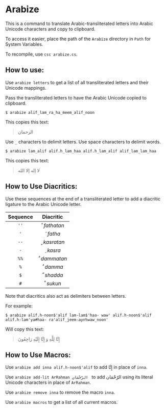 # Arabize

This is a command to translate Arabic-transliterated letters into Arabic Unicode characters and copy to clipboard.

To access it easier, place the path of the `Arabize` directory in `Path` for System Variables.

To recompile, use `csc arabize.cs`.

## How to use:

Use `arabize letters` to get a list of all transliterated letters and their Unicode mappings.

Pass the transliterated letters to have the Arabic Unicode copied to clipboard.

```
$ arabize alif_lam_ra_ha_meem_alif_noon
```

This copies this text:

> الرحمان 

Use `_` characters to delimit letters. Use space characters to delimit words.

```
$ arabize lam_alif alif.h_lam_haa alif.h_lam_alif alif_lam_lam_haa
```

This copies this text:

> لا إله إلا الله

## How to Use Diacritics:

Use these sequences at the end of a transliterated letter to add a diacritic ligature to the Arabic Unicode letter.

| Sequence |      Diacritic       |
| :------: | :------------------: |
|   `''`   | &#x064B;  *fathatan* |
|   `'`    |  &#x064E;  *fatha*   |
|   `--`   | &#x064D;  *kasratan* |
|   `-`    |  &#x0650;  *kasra*   |
|   `%%`   | &#x064C;  *dammatan* |
|   `%`    |  &#x064F;  *damma*   |
|   `$`    |  &#x0651;  *shadda*  |
|   `#`    |  &#x0652;  *sukun*   |

Note that diacritics also act as delimiters between letters. 

For example:

```
$ arabize alif.h-noon$'alif lam-lam$'haa- waw' alif.h-noon$'alif alif.h-lam'ya#haa- ra'alif_jeem-ayn%waw_noon'
```

Will copy this text:

> إِنَّا لِلَّهِ وَ إِنَّا إِلَيْهِ رَاجِعُونَ

## How to Use Macros:

Use `arabize add inna alif.h-noon$'alif` to add إِنَّا in place of `inna`.

Use `arabize add-lit ArRahman الرّحْمَان ` to add الرّحْمَان using its literal Unicode characters in place of `ArRahman`.

Use `arabize remove inna` to remove the macro `inna`.

Use `arabize macros` to get a list of all current macros.

